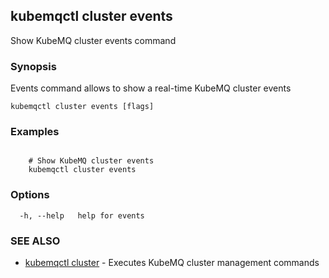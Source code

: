 ## kubemqctl cluster events

Show KubeMQ cluster events command

### Synopsis

Events command allows to show a real-time KubeMQ cluster events

```
kubemqctl cluster events [flags]
```

### Examples

```

 	# Show KubeMQ cluster events
	kubemqctl cluster events

```

### Options

```
  -h, --help   help for events
```

### SEE ALSO

* [kubemqctl cluster](kubemqctl_cluster.md)	 - Executes KubeMQ cluster management commands


